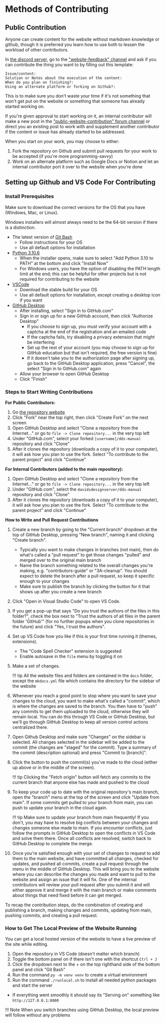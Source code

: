 # Methods of Contributing

## Public Contribution
Anyone can create content for the website without markdown knowledge or github, though it is preferred you learn how to use both to lessen the workload of other contributors.

In [the discord server](https://discord.gg/jHXTdNjYCg), go to the ["website-feedback" channel](https://discord.com/channels/1120162219502608426/1233961750639018104) and ask if you can contribute the thing you want to by filling out this template:

    Issue/content:
    Solution or Notes about the execution of the content:
    When do you plan on finishing?:
    Using an alternate platform or forking on Github?:

This is to make sure you don't waste your time if it's not something that won't get put on the website or something that someone has already started working on.

If you're given approval to start working on it, an internal contributor will make a new post in the ["public-website-contribution" forum channel](https://discord.com/channels/1120162219502608426/1233993910817259663) or direct you an existing post to work with and supplement another contributor if the content or issue has already started to be addressed.

When you start on your work, you may choose to either:

1. Fork the repository on Github and submit pull requests for your work to be accepted (if you're more programming-savvy)
2. Work on an alternate platform such as Google Docs or Notion and let an internal contributor port it over to the website when you're done

## Setting up Github and VS Code For Contributing
### Install Prerequisites
Make sure to download the correct versions for the OS that you have (Windows, Mac, or Linux).

Windows installers will almost always need to be the 64-bit version if there is a distinction.

- The latest version of [Git Bash](https://git-scm.com/downloads)
    - Follow instructions for your OS
    - Use all default options for installation
- [Python 3.10.6](https://www.python.org/downloads/release/python-3106/) 
    - When the installer opens, make sure to select "Add Python 3.10 to PATH" at the bottom and click "Install Now"
    - For Windows users, you have the option of disabling the PATH length limit at the end; this can be helpful for other projects but is not required for contributing to the website
- [VSCode](https://code.visualstudio.com/)
    - Download the stable build for your OS
    - Use all default options for installation, except creating a desktop icon if you want
- [GitHub Desktop](https://desktop.github.com/)
    - After installing, select "Sign in to GitHub.com"
    - Sign in or sign up for a new GitHub account, then click "Authorize Desktop"
        - If you choose to sign up, you must verify your account with a captcha at the end of the registration and an emailed code
        - If the captcha fails, try disabling a privacy extension that might be interfering
        - Set up the rest of your account (you may choose to sign up for GitHub education but that isn't required, the free version is fine)
        - If it doesn't take you to the authorization page after signing up, go back to the GitHub Desktop application, press "Cancel", the select "Sign in to GitHub.com" again
    - Allow your browser to open GitHub Desktop
    - Click "Finish"
    

### Steps to Start Writing Contributions

**For Public Contributors:**

1. Go [the repository website](https://github.com/davidsdesignserver/dds-manual)
2. Click "Fork" near the top right, then click "Create Fork" on the next screen
3. Open GitHub Desktop and select "Clone a repository from the Internet..." or go to ```file -> Clone repository...``` in the very top left
4. Under "GitHub.com", select your forked ```[username]/dds-manual``` repository  and click "Clone"
5. After it clones the repository (downloads a copy of it to your computer), it will ask how you plan to use the fork. Select "To contribute to the parent project" and click "Continue"

**For Internal Contributors (added to the main repository):**

1. Open GitHub Desktop and select "Clone a repository from the Internet..." or go to ```file -> Clone repository...``` in the very top left
2. Under "GitHub.com", select the ```davidsdesignserver/dds-manual``` repository and click "Clone"
3. After it clones the repository (downloads a copy of it to your computer), it will ask how you plan to use the fork. Select "To contribute to the parent project" and click "Continue"

**How to Write and Pull Request Contributions**

1. Create a new branch by going to the "Current branch" dropdown at the top of GitHub Desktop, pressing "New branch", naming it and clicking "Create branch".
    - Typically you want to make changes in branches (not main), then do what's called a "pull request" to get those changes "pulled" and merged over to the original main branch
    - Name the branch something related to the overall changes you're making, e.g. "contributors-guide" or "3A-cleanup". You should expect to delete the branch after a pull request, so keep it specific enough to your changes
    - Make sure to publish the branch by clicking the button for it that shows up after you create a new branch
2. Click "Open in Visual Studio Code" to open VS Code.
3. If you get a pop-up that says "Do you trust the authors of the files in this folder?", check the box next to "Trust the authors of all files in the parent folder 'GitHub'" (for no further popups when you clone repositories in the future) and click "Yes, I trust the authors".
4. Set up VS Code how you like if this is your first time running it (themes, extensions).
    - The "Code Spell Checker" extension is suggested
    - Enable autosave in the ```file``` menu by toggling it on
5. Make a set of changes.

    !!! tip
        All the website files and folders are contained in the ```docs``` folder, except the ```mkdocs.yml``` file which contains the directory for the sidebar of the website

6. Whenever you reach a good point to stop where you want to save your changes to the cloud, you want to make what's called a "commit", which is where the changes are saved to the branch. You then have to "push" any commits to get them uploaded to the cloud, otherwise they will remain local. You can do this through VS Code or GitHub Desktop, but we'll go through GitHub Desktop to keep all version control actions centralized there.
7. Open Github Desktop and make sure "Changes" on the sidebar is selected. All changes selected in the sidebar will be added to the commit (the changes are "staged" for the commit). Type a summary of the commit (description optional) and press "Commit to [branch]".
8. Click the button to push the commit(s) you've made to the cloud (either up above or in the middle of the screen).

    !!! tip
        Clicking the "Fetch origin" button will fetch any commits to the current branch that anyone else has made and pushed to the cloud

9. To keep your code up to date with the original repository's main branch, open the "branch" menu at the top of the screen and click "Update from main". If some commits get pulled to your branch from main, you can push to update your branch in the cloud again.

    !!! tip
        Make sure to update your branch from main frequently! If you don't, you may have to resolve big conflicts between your changes and changes someone else made to main. If you encounter conflicts, just follow the prompts in GitHub Desktop to open the conflicts in VS Code and solve them there. Once all conflicts are resolved, switch back to GitHub Desktop to complete the merge.

10. Once you're satisfied enough with your set of changes to request to add them to the main website, and have committed all changes, checked for updates, and pushed all commits, create a pull request through the menu in the middle of GitHub Desktop. This will bring you to the website where you can describe the changes you made and want to pull to the website and assign an issue that it will fix. One of the internal contributors will review your pull request after you submit it and will either approve it and merge it with the main branch or make comments about things that need fixed before it can get merged.

To recap the contribution steps, do the combination of creating and publishing a branch, making changes and commits, updating from main, pushing commits, and creating a pull request.


### How to Get The Local Preview of the Website Running
You can get a local hosted version of the website to have a live preview of the site while editing.

1. Open the repository in VS Code (doesn't matter which branch)
2. Toggle the bottom panel on if there isn't one with the shortcut ```Ctrl + J```
3. Click the dropdown next to the + on the top righthand side of the bottom panel and click "Git Bash"
4. Run the command ```py -m venv venv``` to create a virtual environment
5. Run the command ```./runlocal.sh``` to install all needed python packages and start the server



- If everything went smoothly it should say its "Serving on" something like ```http://127.0.0.1:8000```



!!! Note
    When you switch branches using GitHub Desktop, the local preview will follow without any problems
